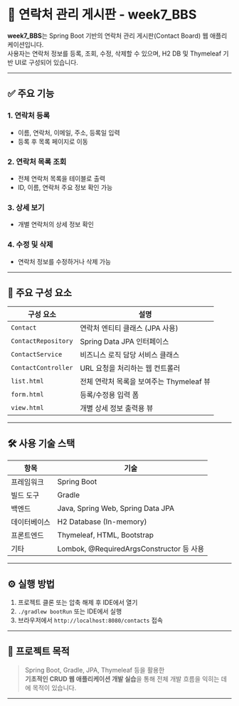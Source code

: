 # 📇 연락처 관리 게시판 - week7_BBS

**week7_BBS**는 Spring Boot 기반의 연락처 관리 게시판(Contact Board) 웹 애플리케이션입니다.  
사용자는 연락처 정보를 등록, 조회, 수정, 삭제할 수 있으며, H2 DB 및 Thymeleaf 기반 UI로 구성되어 있습니다.

---

## ✅ 주요 기능

### 1. 연락처 등록
- 이름, 연락처, 이메일, 주소, 등록일 입력
- 등록 후 목록 페이지로 이동

### 2. 연락처 목록 조회
- 전체 연락처 목록을 테이블로 출력
- ID, 이름, 연락처 주요 정보 확인 가능

### 3. 상세 보기
- 개별 연락처의 상세 정보 확인

### 4. 수정 및 삭제
- 연락처 정보를 수정하거나 삭제 가능

---

## 🧱 주요 구성 요소

| 구성 요소              | 설명                                           |
|------------------------|------------------------------------------------|
| `Contact`              | 연락처 엔티티 클래스 (JPA 사용)                |
| `ContactRepository`    | Spring Data JPA 인터페이스                     |
| `ContactService`       | 비즈니스 로직 담당 서비스 클래스               |
| `ContactController`    | URL 요청을 처리하는 웹 컨트롤러                |
| `list.html`            | 전체 연락처 목록을 보여주는 Thymeleaf 뷰       |
| `form.html`            | 등록/수정용 입력 폼                            |
| `view.html`            | 개별 상세 정보 출력용 뷰                       |

---

## 🛠️ 사용 기술 스택

| 항목          | 기술                              |
|---------------|-----------------------------------|
| 프레임워크     | Spring Boot                       |
| 빌드 도구      | Gradle                             |
| 백엔드        | Java, Spring Web, Spring Data JPA |
| 데이터베이스   | H2 Database (In-memory)           |
| 프론트엔드    | Thymeleaf, HTML, Bootstrap        |
| 기타          | Lombok, @RequiredArgsConstructor 등 사용 |

---

## ⚙️ 실행 방법

1. 프로젝트 클론 또는 압축 해제 후 IDE에서 열기
2. `./gradlew bootRun` 또는 IDE에서 실행
3. 브라우저에서 `http://localhost:8080/contacts` 접속

---

## 📌 프로젝트 목적

> Spring Boot, Gradle, JPA, Thymeleaf 등을 활용한  
> **기초적인 CRUD 웹 애플리케이션 개발 실습**을 통해 전체 개발 흐름을 익히는 데에 목적이 있습니다.

---
